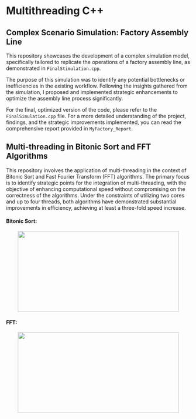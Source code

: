 # Multithreading C++
## Complex Scenario Simulation: Factory Assembly Line

This repository showcases the development of a complex simulation model, specifically tailored to replicate the operations of a factory assembly line, as demonstrated in `FinalStimulation.cpp`. 

The purpose of this simulation was to identify any potential bottlenecks or inefficiencies in the existing workflow. Following the insights gathered from the simulation, I proposed and implemented strategic enhancements to optimize the assembly line process significantly. 

For the final, optimized version of the code, please refer to the `FinalSimulation.cpp` file. For a more detailed understanding of the project, findings, and the strategic improvements implemented, you can read the comprehensive report provided in `MyFactory_Report`.

## Multi-threading in Bitonic Sort and FFT Algorithms

This repository involves the application of multi-threading in the context of Bitonic Sort and Fast Fourier Transform (FFT) algorithms. The primary focus is to identify strategic points for the integration of multi-threading, with the objective of enhancing computational speed without compromising on the correctness of the algorithms. Under the constraints of utilizing two cores and up to four threads, both algorithms have demonstrated substantial improvements in efficiency, achieving at least a three-fold speed increase.
#### Bitonic Sort:

<p align="center">
  <img width="440" height="220" src=https://user-images.githubusercontent.com/74190584/237742018-d4e41b6f-6f10-4739-af94-93906c5237af.png>
</p>

#### FFT:

<p align="center">
  <img width="440" height="220" src=https://user-images.githubusercontent.com/74190584/237742858-077711b9-0cdc-4297-8b33-0ef216c0a55a.png>
</p>



